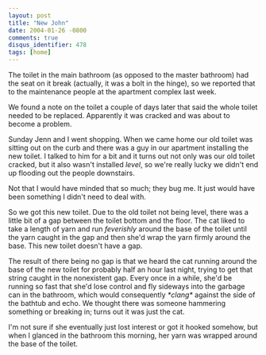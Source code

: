 ```yaml
---
layout: post
title: "New John"
date: 2004-01-26 -0800
comments: true
disqus_identifier: 478
tags: [home]
---
```

The toilet in the main bathroom (as opposed to the master bathroom) had
the seat on it break (actually, it was a bolt in the hinge), so we
reported that to the maintenance people at the apartment complex last
week.

 We found a note on the toilet a couple of days later that said the
whole toilet needed to be replaced. Apparently it was cracked and was
about to become a problem.

 Sunday Jenn and I went shopping. When we came home our old toilet was
sitting out on the curb and there was a guy in our apartment installing
the new toilet. I talked to him for a bit and it turns out not only was
our old toilet cracked, but it also wasn't installed *level*, so we're
really lucky we didn't end up flooding out the people downstairs.

 Not that I would have minded that so much; they bug me. It just would
have been something I didn't need to deal with.

 So we got this new toilet. Due to the old toilet not being level, there
was a little bit of a gap between the toilet bottom and the floor. The
cat liked to take a length of yarn and run *feverishly* around the base
of the toilet until the yarn caught in the gap and then she'd wrap the
yarn firmly around the base. This new toilet doesn't have a gap.

 The result of there being no gap is that we heard the cat running
around the base of the new toilet for probably half an hour last night,
trying to get that string caught in the nonexistent gap. Every once in a
while, she'd be running so fast that she'd lose control and fly sideways
into the garbage can in the bathroom, which would consequently
*\*clang\** against the side of the bathtub and echo. We thought there
was someone hammering something or breaking in; turns out it was just
the cat.

 I'm not sure if she eventually just lost interest or got it hooked
somehow, but when I glanced in the bathroom this morning, her yarn was
wrapped around the base of the toilet.
